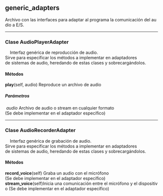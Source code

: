 ## **generic\_adapters**


Archivo con las interfaces para adaptar al programa la comunicación del audio a E/S.  

  
 --- 
 
### Clase **AudioPlayerAdapter**
      Interfaz genérica de reproducción de audio.
Sirve para especificar los métodos a implementar en adaptadores
de sistemas de audio, heredando de estas clases y sobrecargándolos.  
#### Métodos
**play**(self, audio)
Reproduce un archivo de audio
##### Parámetros
 *audio* Archivo de audio o stream en cualquier formato
(Se debe implementar en el adaptador específico)

 --- 
 
### Clase **AudioRecorderAdapter** 
      Interfaz genérica de grabación de audio.
Sirve para especificar los métodos a implementar en adaptadores de sistemas de audio, heredando de estas clases y sobrecargándolos.  
#### Métodos
**record\_voice**(self)
Graba un audio con el micrófono
(Se debe implementar en el adaptador específico)
**stream\_voice**(self)Inicia una comunicación entre el micrófono y el dispositivo
(Se debe implementar en el adaptador específico)

 

 




